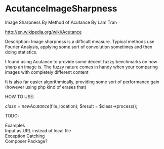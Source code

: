 AcutanceImageSharpness
======================

Image Sharpness By Method of Acutance
By Lam Tran


http://en.wikipedia.org/wiki/Acutance



Description:
Image sharpness is a difficult measure. Typical methods use Fourier Analysis, 
applying some sort of convolution sometimes and then doing statistics. 

I found using Acutance to provide some decent fuzzy benchmarks on how sharp an image is. The fuzzy nature comes in handy when your comparing images with completely different content

It is also far easier algorithmically, providing some sort of performance gain 
(however using php kind of erases that)


HOW TO USE:

$class = new Acutance($file_location);
$result = $class->process();


TODO:

Examples<br>
Input as URL instead of local file<br>
Exception Catching<br>
Composer Package?<br>

